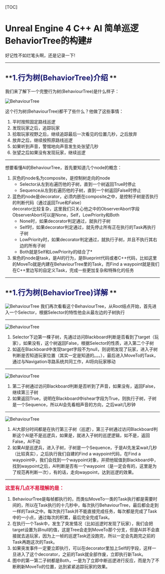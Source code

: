 [TOC]

# **Unreal Engine 4 C++ AI 简单巡逻BehaviorTree的构建**#

好记性不如烂笔头啊，还是记录一下!

----------

## **<font color=#191970 size=5>1.行为树(BehaviorTree)介绍</font> ** ##

我们来了解下一个完整行为树(BehaviourTree)是什么样子：

![BehaviourTree](http://img.blog.csdn.net/20151123141751776)

这个行为树(BehaviourTree)都干了些什么？他做了这些事情：

1. 平时按照固定路线巡逻
2. 发现玩家之后，追踪玩家
3. 拾取玩家视野之后，继续追踪最后一次看见的位置几秒，之后放弃
4. 放弃之后，继续按照原路线巡逻
5. 如果听到声音，警惕地向声音发生处张望几秒
6. 张望之后如果没有发现玩家，继续巡逻

***
想要看懂AI的BehaviourTree，首先要知道几个node的概念：

1. 灰色的node名为composite，是控制树走向的node
    - Selector从左到右遍历他的子树，直到一个树返回True时停止
    - Sequence从左到右遍历他的子树，直到一个树返回False时停止
2. 蓝色的node是decorator，必须内嵌在composite之中，是控制子树是否执行的判断代码（通过返回True和False）<br>decorator比较复杂，这里我们只关心他之中的ObserverAbort字段ObserverAbort可以是None，Self，LowPriority和Both
    - None时，如果decorator判定通过，就执行子树 <br>
    - Self时，如果decorator判定通过，就先停止所有正在执行的Task再执行子树 <br>
    - LowPriority时，如果decorator判定通过，就执行子树，并且不执行其右边的所有子树 <br>
    - Both就是Self和LowPriority的结合了*
3. 紫色的node是task，是AI的行为，是Blueprint代码或者C++代码，比如这里的MoveTo就是内建在BehaviourTree里的Task，而Find a waypoint就是我们在C++里边写的自定义Task，完成一些更加复杂和特殊化的任务</p>

----------

## **<font color=#191970 size=5>1.行为树(BehaviorTree)详解</font> ** ##

![BehaviourTree](http://img.blog.csdn.net/20151123141751776)
我们再次看看这个BehaviourTree，从Root结点开始，首先进入一个Selector，根据Selector的特性他会从最左边的子树执行

***

![BehaviourTree](http://img.blog.csdn.net/20151123150447178)
<br>

1. Selector下边第一棵子树，先通过访问Blackboard判断是否看到了target（玩家），如果没有，这个树返回False，根据Selector的性质，进入第二个子树
2. 如返在Blackboard中发现target字段不为null，则说明发现了玩家，进入子树判断是否知道玩家位置（其实一定是知道的。。。），最后进入MoveTo的Task，通过与Navigation寻路系统共同工作，AI将向玩家移动

***
![BehaviourTree](http://img.blog.csdn.net/20151123150457132)
<br>

1. 第二子树通过访问Blackboard判断是否听到了声音，如果没有，返回False，继续第三子树
2. 如果返回True，说明在Blackboard中ishear字段为True，则执行子树，子树是一个Sequence，所以AI会先看相声音的方向，之后wait几秒钟

***
![BehaviourTree](http://img.blog.csdn.net/20151123150512998)
<br>

1. AI大部分时间都是在执行第三子树（巡逻），第三子树通过访问Blackboard判断这个AI是不是巡逻兵，如果是，就进入子树的巡逻逻辑，如不是，返回False，AI不动
2. 如果AI是巡逻兵，进入子树，子树是一个Sequence，于是AI先发呆wait几秒（比较真实），之后执行我们自建的Find a waypoint代码，在Find a waypoint中，我们会找到一个waypoint对象，并把他赋值到Blackboard中，找到waypoint之后，AI判断是否有一个waypoint（是一定会有的，这里是为了规范再判断一次），有的话，走向waypoint，达到巡逻的效果。

***

**<font face="微软雅黑" color=#DC143C size=3>这里有几点不易理解的是：</font>**
<br>

1. BehaviourTree是每帧都执行的，而类似MoveTo一类的Task执行都是需要时间的，所以在Task执行的十几秒中，每次执行BehaviourTree，最后都会走到一样的Task之中。每次执行Task并不能直接完成任务，每次都是完成了Task中的一小点，通过每次的积累，最后完全完成Task。
2. 在执行一个Task中，发生了突发情况（比如巡逻时发现了玩家），我们会把target设置为非null的值，这是Tree会走到MoveTo那个分支，但是AI并不会直接就去追玩家，因为上一帧的巡逻Task还没跑完，所以一定会先跑完之前的Task再跑这次的Task。
3. 如果突发事件一定要立即执行，可以在decorator里加上Self的字段，这样一旦进入了这个decorator，之前的Task就全部作废，立即执行新Task。
4. 图中的第一第二子树都是Both，一是为了立即中断巡逻进行反应，而是为了不断刷新MoveTo的位置，达到紧紧追踪玩家的效果。


